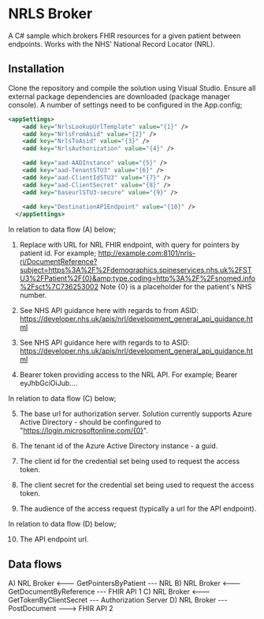 # NRLS Broker
A C# sample which brokers FHIR resources for a given patient between endpoints. Works with the NHS' National Record Locator (NRL). 

## Installation
Clone the repository and compile the solution using Visual Studio. Ensure all external package dependencies are downloaded (package manager console). A number of settings need to be configured in the App.config;

```xml
<appSettings>
    <add key="NrlsLookupUrlTemplate" value="{1}" />
    <add key="NrlsFromAsid" value="{2}" />
    <add key="NrlsToAsid" value="{3}" />
    <add key="NrlsAuthorization" value="{4}" />

    <add key="aad-AADInstance" value="{5}" />
    <add key="aad-TenantSTU3" value="{6}" />
    <add key="aad-ClientIdSTU3" value="{7}" />
    <add key="aad-ClientSecret" value="{8}" />
    <add key="baseurlSTU3-secure" value="{9}" />
    
    <add key="DestinationAPIEndpoint" value="{10}" />
  </appSettings>
```

In relation to data flow (A) below;

1) Replace with URL for NRL FHIR endpoint, with query for pointers by patient id. For example;
http://example.com:8101/nrls-ri/DocumentReference?subject=https%3A%2F%2Fdemographics.spineservices.nhs.uk%2FSTU3%2FPatient%2F{0}&amp;type.coding=http%3A%2F%2Fsnomed.info%2Fsct%7C736253002
Note {0} is a placeholder for the patient's NHS number.

2) See NHS API guidance here with regards to from ASID: https://developer.nhs.uk/apis/nrl/development_general_api_guidance.html

3) See NHS API guidance here with regards to to ASID: https://developer.nhs.uk/apis/nrl/development_general_api_guidance.html

4) Bearer token providing access to the NRL API. For example;
Bearer eyJhbGciOiJub....

In relation to data flow (C) below;

5) The base url for authorization server. Solution currently supports Azure Active Directory - should be confingured to "https://login.microsoftonline.com/{0}".

6) The tenant id of the Azure Active Directory instance - a guid.

7) The client id for the credential set being used to request the access token.

8) The client secret for the credential set being used to request the access token.

9) The audience of the access request (typically a url for the API endpoint).

In relation to data flow (D) below;

10) The API endpoint url.

## Data flows
A) NRL Broker <--- GetPointersByPatient   --- NRL
B) NRL Broker <--- GetDocumentByReference --- FHIR API 1
C) NRL Broker <--- GetTokenByClientSecret --- Authorization Server
D) NRL Broker  --- PostDocument          ---> FHIR API 2


